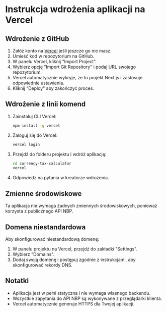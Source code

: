 # Instrukcja wdrożenia aplikacji na Vercel

## Wdrożenie z GitHub

1. Załóż konto na [Vercel](https://vercel.com) jeśli jeszcze go nie masz.
2. Umieść kod w repozytorium na GitHub.
3. W panelu Vercel, kliknij "Import Project".
4. Wybierz opcję "Import Git Repository" i podaj URL swojego repozytorium.
5. Vercel automatycznie wykryje, że to projekt Next.js i zastosuje odpowiednie ustawienia.
6. Kliknij "Deploy" aby zakończyć proces.

## Wdrożenie z linii komend

1. Zainstaluj CLI Vercel:

   ```bash
   npm install -g vercel
   ```

2. Zaloguj się do Vercel:

   ```bash
   vercel login
   ```

3. Przejdź do folderu projektu i wdróż aplikację:

   ```bash
   cd currency-tax-calculator
   vercel
   ```

4. Odpowiedz na pytania w kreatorze wdrożenia.

## Zmienne środowiskowe

Ta aplikacja nie wymaga żadnych zmiennych środowiskowych, ponieważ korzysta z publicznego API NBP.

## Domena niestandardowa

Aby skonfigurować niestandardową domenę:

1. W panelu projektu na Vercel, przejdź do zakładki "Settings".
2. Wybierz "Domains".
3. Dodaj swoją domenę i postępuj zgodnie z instrukcjami, aby skonfigurować rekordy DNS.

## Notatki

- Aplikacja jest w pełni statyczna i nie wymaga własnego backendu.
- Wszystkie zapytania do API NBP są wykonywane z przeglądarki klienta.
- Vercel automatycznie generuje HTTPS dla Twojej aplikacji.
